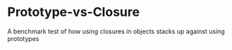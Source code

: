 Prototype-vs-Closure
====================

A benchmark test of how using closures in objects stacks up against using prototypes
